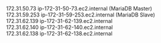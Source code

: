 172.31.50.73  ip-172-31-50-73.ec2.internal (MariaDB Master)  
172.31.59.253 ip-172-31-59-253.ec2.internal (MariaDB Slave)  
172.31.62.139 ip-172-31-62-139.ec2.internal  
172.31.62.140 ip-172-31-62-140.ec2.internal  
172.31.62.138 ip-172-31-62-138.ec2.internal  
